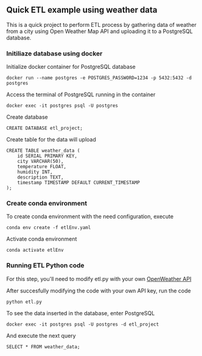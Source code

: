 ## Quick ETL example using weather data

This is a quick project to perform ETL process by gathering data of weather from a city using Open Weather Map API and uploading it to a PostgreSQL database.

### Initiliaze database using docker


Initialize docker container for PostgreSQL database

```
docker run --name postgres -e POSTGRES_PASSWORD=1234 -p 5432:5432 -d postgres
```
Access the terminal of PostgreSQL running in the container

```
docker exec -it postgres psql -U postgres
```

Create database

```
CREATE DATABASE etl_project;
```

Create table for the data will upload

```
CREATE TABLE weather_data (
    id SERIAL PRIMARY KEY,
    city VARCHAR(50),
    temperature FLOAT,
    humidity INT,
    description TEXT,
    timestamp TIMESTAMP DEFAULT CURRENT_TIMESTAMP
);
```

### Create conda environment

To create conda environment with the need configuration, execute

```
conda env create -f etlEnv.yaml
```

Activate conda environment

```
conda activate etlEnv
```

### Running ETL Python code

For this step, you'll need to modify etl.py with your own [OpenWeather API](https://openweathermap.org/api)

After succesfully modifying the code with your own API key, run the code

```
python etl.py
```

To see the data inserted in the database, enter PostgreSQL

```
docker exec -it postgres psql -U postgres -d etl_project
```

And execute the next query

```
SELECT * FROM weather_data;
```